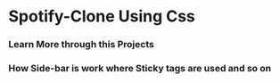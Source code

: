 # Spotify-Clone Using Css

### Learn More through this Projects 

### How Side-bar is work where Sticky tags are used and so on  
